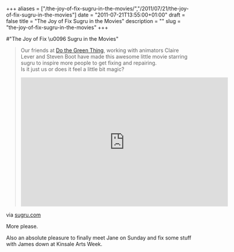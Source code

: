 +++
aliases = ["/the-joy-of-fix-sugru-in-the-movies/","/2011/07/21/the-joy-of-fix-sugru-in-the-movies"]
date = "2011-07-21T13:55:00+01:00"
draft = false
title = "The Joy of Fix Sugru in the Movies"
description = ""
slug = "the-joy-of-fix-sugru-in-the-movies"
+++

#"The Joy of Fix \u0096 Sugru in the Movies"


 <div class="posterous_bookmarklet_entry">
 <blockquote class="posterous_long_quote"><p>Our friends at <a href="http://www.dothegreenthing.com/blog">Do the Green Thing</a>, working with animators Claire Lever and Steven Boot have made this awesome little movie starring sugru to inspire more people to get fixing and repairing.<br />
Is it just us or does it feel a little bit magic?</p>
<p><iframe src="http://www.youtube.com/embed/gVynPRAecvU" allowfullscreen="" frameborder="0" height="349" width="560"></iframe></p></blockquote>

<div class="posterous_quote_citation">via <a href="http://sugru.com/blog/the-joy-of-fix/">sugru.com</a></div>
 <p>More please.
</p><p>Also an absolute pleasure to finally meet Jane on Sunday and fix some stuff with James down at Kinsale Arts Week.</p></div>
 